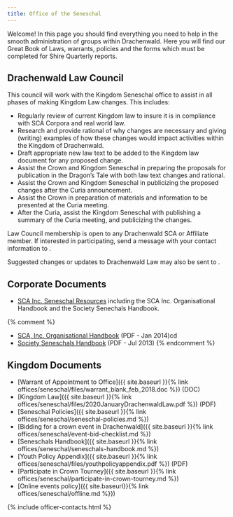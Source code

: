 ```yaml
---
title: Office of the Seneschal
---
```


Welcome! In this page you should find everything you need to help in the smooth administration of groups within Drachenwald. Here you will find our Great Book of Laws, warrants, policies and the forms which must be completed for Shire Quarterly reports.

## Drachenwald Law Council

This council will work with the Kingdom Seneschal office to assist in all phases of making Kingdom Law changes.  This includes:
* Regularly review of current Kingdom law to insure it is in compliance with SCA Corpora and real world law.
* Research and provide rational of why changes are necessary and giving (writing) examples of how these changes would impact activities within the Kingdom of Drachenwald.  
* Draft appropriate new law text to be added to the Kingdom law document for any proposed change.
* Assist the Crown and Kingdom Seneschal in preparing the proposals for publication in the Dragon’s Tale with both law text changes and rational.
* Assist the Crown and Kingdom Seneschal in publicizing the proposed changes after the Curia announcement.
* Assist the Crown in preparation of materials and information to be presented at the Curia meeting.
* After the Curia, assist the Kingdom Seneschal with publishing a summary of the Curia meeting, and publicizing the changes.


Law Council membership is open to any Drachenwald SCA or Affiliate member.  If interested in participating, send a message with your contact information to <script type="text/javascript">document.write(String.fromCharCode(108,97,119,64,100,114,97,99,104,101,110,119,97,108,100,46,115,99,97,46,111,114,103 ));</script>.  

Suggested changes or updates to Drachenwald Law may also be sent to <script type="text/javascript">document.write(String.fromCharCode(108,97,119,64,100,114,97,99,104,101,110,119,97,108,100,46,115,99,97,46,111,114,103 ));</script>.

<a name="Corpora"></a>
## Corporate Documents

* [SCA Inc. Seneschal Resources](http://socsen.sca.org/kingdoms-and-seneschals/seneschal-resources/) including the SCA Inc. Organisational Handbook and the Society Senechals Handbook.

{% comment %}
* <a href="http://www.sca.org/docs/pdf/govdocs.pdf" title="Offsite Link - SCA.ORG">SCA, Inc. Organisational Handbook</a>&nbsp;(PDF - Jan 2014)cd
* <a href="http://www.sca.org/docs/pdf/KingdomSeneschalsHandbook.pdf" title="Offsite Link - SCA.ORG">Society Seneschals Handbook</a> (PDF - Jul 2013)
{% endcomment %}

<a name="DW"></a>
## Kingdom Documents

* [Warrant of Appointment to Office]({{ site.baseurl }}{% link offices/seneschal/files/warrant_blank_feb_2018.doc %}) (DOC)
* [Kingdom Law]({{ site.baseurl }}{% link offices/seneschal/files/2020JanuaryDrachenwaldLaw.pdf %}) (PDF)
* [Seneschal Policies]({{ site.baseurl }}{% link offices/seneschal/seneschal-policies.md %})
* [Bidding for a crown event in Drachenwald]({{ site.baseurl }}{% link offices/seneschal/event-bid-checklist.md %})
* [Seneschals Handbook]({{ site.baseurl }}{% link offices/seneschal/seneschals-handbook.md %})
* [Youth Policy Appendix]({{ site.baseurl }}{% link offices/seneschal/files/youthpolicyappendix.pdf %}) (PDF)
* [Participate in Crown Tourney]({{ site.baseurl }}{% link offices/seneschal/participate-in-crown-tourney.md %})
* [Online events policy]({{ site.baseurl}}{% link offices/seneschal/offline.md %}})


{% include officer-contacts.html %}
